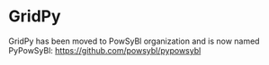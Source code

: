 # GridPy

GridPy has been moved to PowSyBl organization and is now named PyPowSyBl: https://github.com/powsybl/pypowsybl

